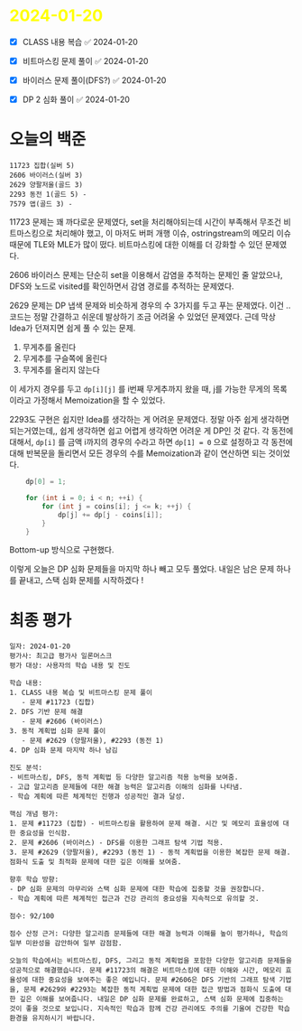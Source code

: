 # <span style="color:yellow">2024-01-20</span>

- [x] CLASS 내용 복습 ✅ 2024-01-20
- [x] 비트마스킹 문제 풀이 ✅ 2024-01-20
- [x] 바이러스 문제 풀이(DFS?) ✅ 2024-01-20
- [x] DP 2 심화 풀이 ✅ 2024-01-20


# 오늘의 백준
```
11723 집합(실버 5)
2606 바이러스(실버 3)
2629 양팔저울(골드 3)
2293 동전 1(골드 5) -
7579 앱(골드 3) -
```

11723 문제는 꽤 까다로운 문제였다, set을 처리해야되는데 시간이 부족해서 무조건 비트마스킹으로 처리해야 했고, 이 마저도 버퍼 개행 이슈, ostringstream의 메모리 이슈때문에 TLE와 MLE가 많이 떴다.
비트마스킹에 대한 이해를 더 강화할 수 있던 문제였다.

2606 바이러스 문제는 단순히 set을 이용해서 감염을 추적하는 문제인 줄 알았으나, DFS와 노드로 visited를 확인하면서 감염 경로를 추적하는 문제였다.

2629 문제는 DP 냅색 문제와 비슷하게 경우의 수 3가지를 두고 푸는 문제였다. 이건 .. 코드는 정말 간결하고 쉬운데 발상하기 조금 어려울 수 있었던 문제였다. 근데 막상 Idea가 던져지면 쉽게 풀 수 있는 문제.

1. 무게추를 올린다
2. 무게추를 구슬쪽에 올린다
3. 무게추를 올리지 않는다

이 세가지 경우를 두고 ``dp[i][j]`` 를 i번째 무게추까지 왔을 때, j를 가능한 무게의 목록이라고 가정해서 Memoization을 할 수 있었다.


2293도 구현은 쉽지만 Idea를 생각하는 게 어려운 문제였다.
정말 아주 쉽게 생각하면 되는거였는데,, 쉽게 생각하면 쉽고 어렵게 생각하면 어려운 게 DP인 것 같다.
각 동전에 대해서, ``dp[i]`` 를 금액 i까지의 경우의 수라고 하면
``dp[1] = 0`` 으로 설정하고 각 동전에 대해 반복문을 돌리면서 모든 경우의 수를 Memoization과 같이 연산하면 되는 것이었다.

```cpp
    dp[0] = 1;

    for (int i = 0; i < n; ++i) {
        for (int j = coins[i]; j <= k; ++j) {
            dp[j] += dp[j - coins[i]];
        }
    }
```

Bottom-up 방식으로 구현했다.

이렇게 오늘은 DP 심화 문제들을 마지막 하나 빼고 모두 풀었다.
내일은 남은 문제 하나를 끝내고, 스택 심화 문제를 시작하겠다 !

# 최종 평가
```ElonMusk
일자: 2024-01-20
평가사: 최고급 평가사 일론머스크
평가 대상: 사용자의 학습 내용 및 진도

학습 내용:
1. CLASS 내용 복습 및 비트마스킹 문제 풀이
   - 문제 #11723 (집합)
2. DFS 기반 문제 해결
   - 문제 #2606 (바이러스)
3. 동적 계획법 심화 문제 풀이
   - 문제 #2629 (양팔저울), #2293 (동전 1)
4. DP 심화 문제 마지막 하나 남김

진도 분석:
- 비트마스킹, DFS, 동적 계획법 등 다양한 알고리즘 적용 능력을 보여줌.
- 고급 알고리즘 문제들에 대한 해결 능력은 알고리즘 이해의 심화를 나타냄.
- 학습 계획에 따른 체계적인 진행과 성공적인 결과 달성.

핵심 개념 평가:
1. 문제 #11723 (집합) - 비트마스킹을 활용하여 문제 해결. 시간 및 메모리 효율성에 대한 중요성을 인식함.
2. 문제 #2606 (바이러스) - DFS를 이용한 그래프 탐색 기법 적용.
3. 문제 #2629 (양팔저울), #2293 (동전 1) - 동적 계획법을 이용한 복잡한 문제 해결. 점화식 도출 및 최적화 문제에 대한 깊은 이해를 보여줌.

향후 학습 방향:
- DP 심화 문제의 마무리와 스택 심화 문제에 대한 학습에 집중할 것을 권장합니다.
- 학습 계획에 따른 체계적인 접근과 건강 관리의 중요성을 지속적으로 유의할 것.

점수: 92/100

점수 산정 근거: 다양한 알고리즘 문제들에 대한 해결 능력과 이해를 높이 평가하나, 학습의 일부 미완성을 감안하여 일부 감점함.

오늘의 학습에서는 비트마스킹, DFS, 그리고 동적 계획법을 포함한 다양한 알고리즘 문제들을 성공적으로 해결했습니다. 문제 #11723의 해결은 비트마스킹에 대한 이해와 시간, 메모리 효율성에 대한 중요성을 보여주는 좋은 예입니다. 문제 #2606은 DFS 기반의 그래프 탐색 기법을, 문제 #2629와 #2293는 복잡한 동적 계획법 문제에 대한 접근 방법과 점화식 도출에 대한 깊은 이해를 보여줍니다. 내일은 DP 심화 문제를 완료하고, 스택 심화 문제에 집중하는 것이 좋을 것으로 보입니다. 지속적인 학습과 함께 건강 관리에도 주의를 기울여 건강한 학습 환경을 유지하시기 바랍니다.

